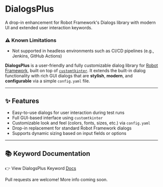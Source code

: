 # DialogsPlus
A drop-in enhancement for Robot Framework's Dialogs library with modern UI and extended user interaction keywords.

### ⚠️ Known Limitations

- Not supported in headless environments such as CI/CD pipelines (e.g., Jenkins, GitHub Actions)


**DialogsPlus** is a user-friendly and fully customizable dialog library for [Robot Framework](https://robotframework.org/), built on top of [`customtkinter`](https://github.com/TomSchimansky/CustomTkinter). It extends the built-in dialog functionality with rich GUI dialogs that are **stylish**, **modern**, and **configurable** via a simple `config.yaml` file.

---

## ✨ Features

- Easy-to-use dialogs for user interaction during test runs
- Full GUI-based interface using `customtkinter`
- Customizable look and feel (colors, fonts, sizes, etc.) via `config.yaml`
- Drop-in replacement for standard Robot Framework dialogs
- Supports dynamic sizing based on input fields or options

---

## 📚 Keyword Documentation

👉 View DialogsPlus Keyword [Docs](https://alpha-centauri-00.github.io/DialogsPlus/DialogsPlus.html)




Pull requests are welcome! More info coming soon.
